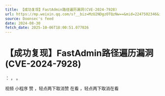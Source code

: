 ```yaml
---
title: 【成功复现】FastAdmin路径遍历漏洞(CVE-2024-7928)
url: https://mp.weixin.qq.com/s?__biz=MzU2NDgzOTQzNw==&mid=2247502346&idx=1&sn=f5538cdc0d11bbc9a15d23835da23386
source: Doonsec's feed
date: 2024-08-30
fetch_date: 2025-10-06T18:00:51.077026
---
```


# 【成功复现】FastAdmin路径遍历漏洞(CVE-2024-7928)

：
，
。

视频
小程序
赞
，轻点两下取消赞
在看
，轻点两下取消在看